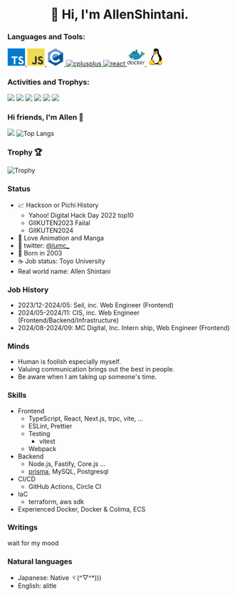 <h1 align="center">👋 Hi, I'm AllenShintani.</h1>

<p align="left">
 
</p>

<h3 align="left">Languages and Tools:</h3>
<p align="left">
<a href="https://www.typescriptlang.org/" target="_blank" rel="noreferrer">
        <img src="https://raw.githubusercontent.com/devicons/devicon/master/icons/typescript/typescript-original.svg" alt="typescript" width="40" height="40" /> </a>
 <a href="https://developer.mozilla.org/ja/docs/Web/JavaScript" target="_blank" rel="noreferrer"> <img
            src="https://raw.githubusercontent.com/devicons/devicon/master/icons/javascript/javascript-original.svg"
            alt="javascript" width="40" height="40" /> </a> <a href="https://www.cprogramming.com/" target="_blank"
        rel="noreferrer"> <img src="https://raw.githubusercontent.com/devicons/devicon/master/icons/c/c-original.svg"
            alt="c" width="40" height="40" /> </a> <a href="https://nextjs.org/" target="_blank"
        rel="noreferrer"> <img
            src="https://upload.wikimedia.org/wikipedia/commons/8/8e/Nextjs-logo.svg"
            alt="cplusplus" width="40" height="40" /> </a> <a href="https://react.dev/" target="_blank"
        rel="noreferrer"> <img src="https://upload.wikimedia.org/wikipedia/commons/a/a7/React-icon.svg" alt="react" width="40"
            height="40" /> </a> <a href="https://www.docker.com/" target="_blank" rel="noreferrer"> <img
            src="https://raw.githubusercontent.com/devicons/devicon/master/icons/docker/docker-original-wordmark.svg"
            alt="docker" width="40" height="40" /> </a><a href="https://www.linux.org/" target="_blank" rel="noreferrer"> <img
            src="https://raw.githubusercontent.com/devicons/devicon/master/icons/linux/linux-original.svg" alt="linux"
            width="40" height="40" /> </a>
</p>

<p align="left">
<h3 align="left">Activities and Trophys:</h3>
</p>

![](https://github-profile-trophy.vercel.app/?username=AllenShintani&theme=tokyonight&column=7)
![](https://raw.githubusercontent.com/AllenShintani/AllenShintani/main/profile-summary-card-output/tokyonight/0-profile-details.svg)
![](https://raw.githubusercontent.com/AllenShintani/AllenShintani/main/profile-summary-card-output/tokyonight/1-repos-per-language.svg)
![](https://raw.githubusercontent.com/AllenShintani/AllenShintani/main/profile-summary-card-output/tokyonight/2-most-commit-language.svg)
![](https://raw.githubusercontent.com/AllenShintani/AllenShintani/main/profile-summary-card-output/tokyonight/3-stats.svg)
![](https://raw.githubusercontent.com/AllenShintani/AllenShintani/main/profile-summary-card-output/tokyonight/4-productive-time.svg)


### Hi friends, I'm Allen 🌟


![](https://github-readme-stats.vercel.app/api?username=AllenShintani&count_private=true)
![Top Langs](https://github-readme-stats.vercel.app/api/top-langs/?username=AllenShintani&layout=compact)

### Trophy 🏆

![Trophy](https://github-profile-trophy.vercel.app/?username=AllenShintani&row=1&column=8)

### Status

- 📈 Hackson or Pichi History
  + Yahoo! Digital Hack Day 2022 top10
  + GIIKUTEN2023 Failal
  + GIIKUTEN2024
- 📕 Love Animation and Manga
- 🔵 twitter: [@lumc_](https://twitter.com/allenganbaru)
- 🥳 Born in 2003
- ☕ Job status: Toyo University
- Real world name: <span title="新谷アレン">Allen Shintani</span>

### Job History

- 2023/12-2024/05: Seil, inc. Web Engineer (Frontend)
- 2024/05-2024/11: CIS, inc. Web Engineer (Frontend/Backend/Infrastructure)
- 2024/08-2024/09: MC Digital, Inc. Intern ship, Web Engineer (Frontend)


### Minds

- Human is foolish especially myself.
- Valuing communication brings out the best in people.
- Be aware when I am taking up someone's time.

### Skills

- Frontend
  - TypeScript, React, Next.js, trpc, vite, ...
  - ESLint, Prettier
  - Testing
    - vitest
  - Webpack
- Backend
  - Node.js, Fastify, Core.js ...
  - [prisma](https://github.com/prisma/prisma), MySQL, Postgresql
- CI/CD
  - GitHub Actions, Circle CI
- IaC
  - terraform, aws sdk
- Experienced Docker, Docker & Colima, ECS

### Writings

wait for my mood

### Natural languages

- Japanese: Native ヾ(^▽^*)))
- English: alitle
